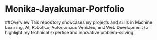 # Monika-Jayakumar-Portfolio

##Overview
This repository showcases my projects and skills in Machine Learning, AI, Robotics, Autonomous Vehicles, and Web Development to highlight my technical expertise and innovative problem-solving.
